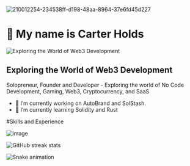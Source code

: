 ![210012254-234538ff-d198-48aa-8964-37e6fd45d227](https://github.com/user-attachments/assets/85d2b461-3061-47c2-80ac-0ba4c197bb57)

# 👋 My name is Carter Holds
![Exploring the World of Web3 Development](https://pbs.twimg.com/profile_banners/460495562/1677351328/600x200)


## Exploring the World of Web3 Development
Solopreneur, Founder and  Developer  - Exploring the world of No Code Development, Gaming, Web3, Cryptocurrency, and SaaS



- 🔭 I’m currently working on AutoBrand and SolStash. 
- 🌱 I’m currently learning Solidity and Rust



#Skills and Experience

![image](https://github.com/user-attachments/assets/74700329-ba07-4d05-84d6-6fa7cc2025dc)

![GitHub streak stats](https://streak-stats.demolab.com/?user=CarterNoCodes)  

![Snake animation](https://github.com/{{CarterNoCodes}}/{{CarterNoCodes}}/blob/output/github-contribution-grid-snake.svg)

